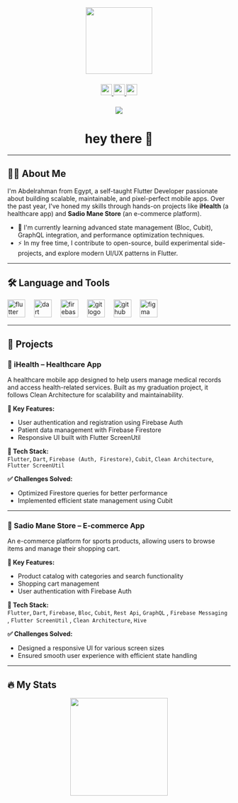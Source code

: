 <div align="center">
  <img height="150" src="https://media.giphy.com/media/M9gbBd9nbDrOTu1Mqx/giphy.gif" />
</div>

###

<div align="center">
  <a href="https://www.linkedin.com/in/abdelrahman-ezzeldean/">
    <img src="https://img.shields.io/static/v1?message=LinkedIn&logo=linkedin&label=&color=0077B5&logoColor=white&labelColor=&style=for-the-badge" height="25" />
  </a>
  <a href="mailto:abdelrahmanezzeldean@gmail.com">
    <img src="https://img.shields.io/static/v1?message=Gmail&logo=gmail&label=&color=D14836&logoColor=white&labelColor=&style=for-the-badge" height="25" />
  </a>
  <a href="https://www.facebook.com/abdo.aboali.33/">
    <img src="https://img.shields.io/static/v1?message=Facebook&logo=facebook&label=&color=1877F2&logoColor=white&labelColor=&style=for-the-badge" height="25" />
  </a>
</div>

###

<div align="center">
  <img src="https://visitor-badge.laobi.icu/badge?page_id=AbdelrahmanAddel.AbdelrahmanAddel&" />
</div>

###

<h1 align="center">hey there 👋</h1>

---

## 👨‍💻 About Me

I'm Abdelrahman from Egypt, a self-taught Flutter Developer passionate about building scalable, maintainable, and pixel-perfect mobile apps. Over the past year, I've honed my skills through hands-on projects like **iHealth** (a healthcare app) and **Sadio Mane Store** (an e-commerce platform).

- 🔭 I'm currently learning advanced state management (Bloc, Cubit), GraphQL integration, and performance optimization techniques.  
- ⚡ In my free time, I contribute to open-source, build experimental side-projects, and explore modern UI/UX patterns in Flutter.

---

## 🛠 Language and Tools

<div align="left">
  <img src="https://cdn.jsdelivr.net/gh/devicons/devicon/icons/flutter/flutter-original.svg" height="40" alt="flutter logo" />
  <img width="12"/>
  <img src="https://cdn.jsdelivr.net/gh/devicons/devicon/icons/dart/dart-original.svg" height="40" alt="dart logo" />
  <img width="12"/>
  <img src="https://cdn.jsdelivr.net/gh/devicons/devicon/icons/firebase/firebase-plain-wordmark.svg" height="40" alt="firebase logo" />
  <img width="12"/>
  <img src="https://cdn.jsdelivr.net/gh/devicons/devicon/icons/git/git-original.svg" height="40" alt="git logo" />
  <img width="12"/>
  <img src="https://cdn.jsdelivr.net/gh/devicons/devicon/icons/github/github-original.svg" height="40" alt="github logo" />
  <img width="12" />
  <img src="https://cdn.jsdelivr.net/gh/devicons/devicon/icons/figma/figma-original.svg" height="40" alt="figma logo"  />
</div>

---

## 🚀 Projects

### 📱 iHealth – Healthcare App

A healthcare mobile app designed to help users manage medical records and access health-related services. Built as my graduation project, it follows Clean Architecture for scalability and maintainability.

**🔑 Key Features:**
- User authentication and registration using Firebase Auth  
- Patient data management with Firebase Firestore  
- Responsive UI built with Flutter ScreenUtil

**🧰 Tech Stack:**  
`Flutter`, `Dart`, `Firebase (Auth, Firestore)`, `Cubit`, `Clean Architecture`, `Flutter ScreenUtil`

**✅ Challenges Solved:**
- Optimized Firestore queries for better performance  
- Implemented efficient state management using Cubit

---

### 🛒 Sadio Mane Store – E-commerce App

An e-commerce platform for sports products, allowing users to browse items and manage their shopping cart.

**🔑 Key Features:**
- Product catalog with categories and search functionality  
- Shopping cart management  
- User authentication with Firebase Auth

**🧰 Tech Stack:**  
`Flutter`, `Dart`, `Firebase`, `Bloc`, `Cubit`, `Rest Api`, `GraphQL` , `Firebase Messaging` , `Flutter ScreenUtil` , `Clean Architecture`, `Hive`

**✅ Challenges Solved:**
- Designed a responsive UI for various screen sizes  
- Ensured smooth user experience with efficient state handling

---

## 🔥 My Stats

<div align="center">
  <img src="https://streak-stats.demolab.com?user=AbdelrahmanAddel&locale=en&mode=daily&theme=dark&hide_border=false&border_radius=5" height="220" />
</div>

